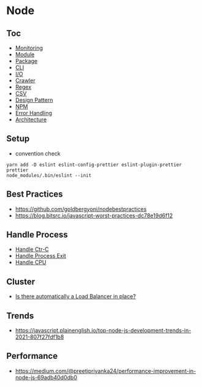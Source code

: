# Node

## Toc

* [Monitoring](<Monitoring/>)
* [Module](Module.md)
* [Package](Package.md)
* [CLI](Cli.md)
* [I/O](IO.md)
* [Crawler](Crawler.md)
* [Regex](Regex.md)
* [CSV](Csv.md)
* [Design Pattern](design-pattern.md)
* [NPM](npm.md)
* [Error Handling](error-handling.md)
* [Architecture](architecture.md)

## Setup

* convention check

```shell
yarn add -D eslint eslint-config-prettier eslint-plugin-prettier prettier
node_modules/.bin/eslint --init
```

## Best Practices

* <https://github.com/goldbergyoni/nodebestpractices>
* <https://blog.bitsrc.io/javascript-worst-practices-dc78e19d6f12>

## Handle Process

* [Handle Ctr-C](https://stackoverflow.com/questions/20165605/detecting-ctrlc-in-node-js)
* [Handle Process Exit](https://stackoverflow.com/questions/14031763/doing-a-cleanup-action-just-before-node-js-exits)
* [Handle CPU](https://medium.com/geekculture/dealing-with-node-js-high-cpu-in-production-71c432d8bece)

## Cluster

* [Is there automatically a Load Balancer in place?](https://stackoverflow.com/questions/65218741/node-js-clustering-is-there-automatically-a-load-balancer-in-place)

## Trends

* <https://javascript.plainenglish.io/top-node-js-development-trends-in-2021-807f27fdf1b8>

## Performance

* <https://medium.com/@preetipriyanka24/performance-improvement-in-node-js-69adb40d0db0>
